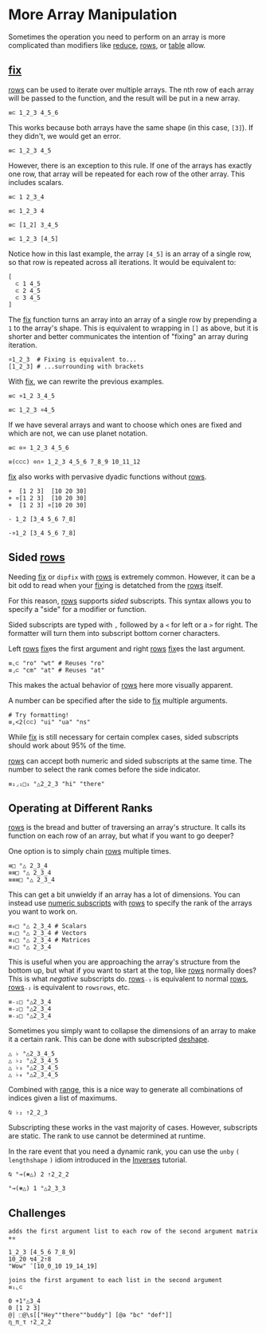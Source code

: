 # More Array Manipulation

Sometimes the operation you need to perform on an array is more complicated than modifiers like [reduce](), [rows](), or [table]() allow.

## [fix]()

[rows]() can be used to iterate over multiple arrays. The nth row of each array will be passed to the function, and the result will be put in a new array.

```uiua
≡⊂ 1_2_3 4_5_6
```

This works because both arrays have the same shape (in this case, `[3]`). If they didn't, we would get an error.

```uiua should fail
≡⊂ 1_2_3 4_5
```

However, there is an exception to this rule. If one of the arrays has exactly one row, that array will be repeated for each row of the other array. This includes scalars.

```uiua
≡⊂ 1 2_3_4
```

```uiua
≡⊂ 1_2_3 4
```

```uiua
≡⊂ [1_2] 3_4_5
```

```uiua
≡⊂ 1_2_3 [4_5]
```

Notice how in this last example, the array `[4_5]` is an array of a single row, so that row is repeated across all iterations. It would be equivalent to:

```uiua
[
  ⊂ 1 4_5
  ⊂ 2 4_5
  ⊂ 3 4_5
]
```

The [fix]() function turns an array into an array of a single row by prepending a `1` to the array's shape. This is equivalent to wrapping in `[]` as above, but it is shorter and better communicates the intention of "fixing" an array during iteration.

```uiua
¤1_2_3  # Fixing is equivalent to...
[1_2_3] # ...surrounding with brackets
```

With [fix](), we can rewrite the previous examples.

```uiua
≡⊂ ¤1_2 3_4_5
```

```uiua
≡⊂ 1_2_3 ¤4_5
```

If we have several arrays and want to choose which ones are fixed and which are not, we can use planet notation.

```uiua
≡⊂ ⊙¤ 1_2_3 4_5_6
```

```uiua
≡(⊂⊂⊂) ⊙∩¤ 1_2_3 4_5_6 7_8_9 10_11_12
```

[fix]() also works with pervasive dyadic functions without [rows]().

```uiua
+  [1 2 3]  [10 20 30]
+ ¤[1 2 3]  [10 20 30]
+  [1 2 3] ¤[10 20 30]
```

```uiua should fail
- 1_2 [3_4 5_6 7_8]
```

```uiua
-¤1_2 [3_4 5_6 7_8]
```

## Sided [rows]()

Needing [fix]() or `dipfix` with [rows]() is extremely common. However, it can be a bit odd to read when your [fix]()ing is detatched from the [rows]() itself.

For this reason, [rows]() supports *sided* subscripts. This syntax allows you to specify a "side" for a modifier or function.

Sided subscripts are typed with `,` followed by a `<` for left or a `>` for right. The formatter will turn them into subscript bottom corner characters.

Left [rows]() [fix]()es the first argument and right [rows]() [fix]()es the last argument.

```uiua
≡⌞⊂ "ro" "wt" # Reuses "ro" 
≡⌟⊂ "cm" "at" # Reuses "at"
```

This makes the actual behavior of [rows]() here more visually apparent.

A number can be specified after the side to [fix]() multiple arguments.

```uiua
# Try formatting!
≡,<2(⊂⊂) "ui" "ua" "ns"
```

While [fix]() is still necessary for certain complex cases, sided subscripts should work about 95% of the time.

[rows]() can accept both numeric and sided subscripts at the same time. The number to select the rank comes before the side indicator.

```uiua
≡₂⌟₁□₃ °△2_2_3 "hi" "there"
```

## Operating at Different Ranks

[rows]() is the bread and butter of traversing an array's structure. It calls its function on each row of an array, but what if you want to go deeper?

One option is to simply chain [rows]() multiple times.

```uiua
≡□ °△ 2_3_4
≡≡□ °△ 2_3_4
≡≡≡□ °△ 2_3_4
```

This can get a bit unwieldy if an array has a lot of dimensions. You can instead use [numeric subscripts](</tutorial/More Argument Manipulation#subscripts>) with [rows]() to specify the rank of the arrays you want to work on.

```uiua
≡₀□ °△ 2_3_4 # Scalars
≡₁□ °△ 2_3_4 # Vectors
≡₂□ °△ 2_3_4 # Matrices
≡₃□ °△ 2_3_4 
```

This is useful when you are approaching the array's structure from the bottom up, but what if you want to start at the top, like [rows]() normally does?
This is what *negative* subscripts do. [rows]()`₋₁` is equivalent to normal [rows](), [rows]()`₋₂` is equivalent to `rowsrows`, etc.

```uiua
≡₋₁□ °△2_3_4
≡₋₂□ °△2_3_4
≡₋₃□ °△2_3_4
```

Sometimes you simply want to collapse the dimensions of an array to make it a certain rank. This can be done with subscripted [deshape]().

```uiua
△ ♭ °△2_3_4_5
△ ♭₂ °△2_3_4_5
△ ♭₃ °△2_3_4_5
△ ♭₄ °△2_3_4_5
```

Combined with [range](), this is a nice way to generate all combinations of indices given a list of maximums.

```uiua
⍉ ♭₂ ⇡2_2_3
```

Subscripting these works in the vast majority of cases. However, subscripts are static. The rank to use cannot be determined at runtime.

In the rare event that you need a dynamic rank, you can use the `unby` `(` `lengthshape` `)` idiom introduced in the [Inverses](/tutorial/Inverses#un-by) tutorial.

```uiua
⍉ °⊸(⧻△) 2 ⇡2_2_2
```

```uiua
°⊸(⧻△) 1 °△2_3_3
```

## Challenges

```challenge
adds the first argument list to each row of the second argument matrix
+¤

1_2_3 [4_5_6 7_8_9]
10_20 ↯4_2⇡8
"Wow" ¯[10_0_10 19_14_19]
```

```challenge
joins the first argument to each list in the second argument
≡₁⌞⊂

0 +1°△3_4
0 [1 2 3]
@| ⬚@\s[["Hey""there""buddy"] [@a "bc" "def"]]
η_π_τ ⇡2_2_2
```